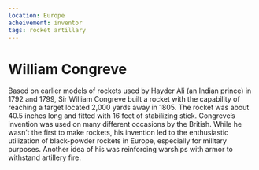 ```yaml
---
location: Europe
acheivement: inventor
tags: rocket artillary 
---
```


# William Congreve

Based on earlier models of rockets used by Hayder Ali (an Indian prince) in 1792 and 1799, Sir William Congreve built a rocket with the capability of reaching a target located 2,000 yards away in 1805. The rocket was about 40.5 inches long and fitted with 16 feet of stabilizing stick. Congreve’s invention was used on many different occasions by the British. While he wasn’t the first to make rockets, his invention led to the enthusiastic utilization of black-powder rockets in Europe, especially for military purposes. Another idea of his was reinforcing warships with armor to withstand artillery fire.